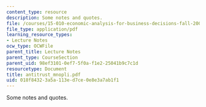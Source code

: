 ```yaml
---
content_type: resource
description: Some notes and quotes.
file: /courses/15-010-economic-analysis-for-business-decisions-fall-2004/018f84323a5a113ed7ce0e8e3a7ab1f1_antitrust_mnopli.pdf
file_type: application/pdf
learning_resource_types:
- Lecture Notes
ocw_type: OCWFile
parent_title: Lecture Notes
parent_type: CourseSection
parent_uid: 98ef3101-0ef7-5f0a-f1e2-25041b9c7c1d
resourcetype: Document
title: antitrust_mnopli.pdf
uid: 018f8432-3a5a-113e-d7ce-0e8e3a7ab1f1
---
```

Some notes and quotes.


